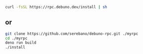 ```sh
curl -fsSL https://rpc.debuno.dev/install | sh
```

## or

```sh
git clone https://github.com/serebano/debuno-rpc.git ./myrpc
cd ./myrpc
deno run build
./install
```
